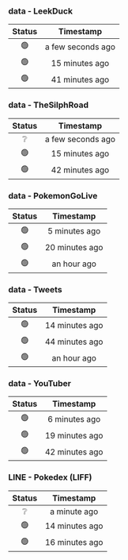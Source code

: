 ### data - LeekDuck
| Status | Timestamp |
|:------:|:---------:|
| 🟢 | a few seconds ago |
| 🟢 | 15 minutes ago |
| 🟢 | 41 minutes ago |

### data - TheSilphRoad
| Status | Timestamp |
|:------:|:---------:|
| ❔ | a few seconds ago |
| 🟢 | 15 minutes ago |
| 🟢 | 42 minutes ago |

### data - PokemonGoLive
| Status | Timestamp |
|:------:|:---------:|
| 🟢 | 5 minutes ago |
| 🟢 | 20 minutes ago |
| 🟢 | an hour ago |

### data - Tweets
| Status | Timestamp |
|:------:|:---------:|
| 🟢 | 14 minutes ago |
| 🟢 | 44 minutes ago |
| 🟢 | an hour ago |

### data - YouTuber
| Status | Timestamp |
|:------:|:---------:|
| 🟢 | 6 minutes ago |
| 🟢 | 19 minutes ago |
| 🟢 | 42 minutes ago |

### LINE - Pokedex (LIFF)
| Status | Timestamp |
|:------:|:---------:|
| ❔ | a minute ago |
| 🟢 | 14 minutes ago |
| 🟢 | 16 minutes ago |

